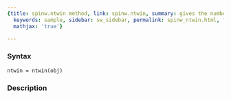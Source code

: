 ```yaml
---
{title: spinw.ntwin method, link: spinw.ntwin, summary: gives the number of twins,
  keywords: sample, sidebar: sw_sidebar, permalink: spinw_ntwin.html, folder: spinw,
  mathjax: 'true'}

---
```


### Syntax

`ntwin = ntwin(obj)`

### Description



